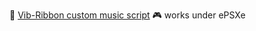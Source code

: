 🎵 [Vib-Ribbon custom music script](https://gist.github.com/Rult/193506e1649a4281ec8779a92b7ebabc) 🎮 works under ePSXe
